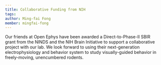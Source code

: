 ```yaml
---
title: Collaborative Funding from NIH
tags:
author: Ming-fai Fong
member: mingfai-fong
---
```


Our friends at Open Ephys have been awarded a Direct-to-Phase-II SBIR grant from the NINDS and the NIH Brain Initiative to support a collaborative project with our lab.  We look forward to using their next-generation electrophysiology and behavior system to study visually-guided behavior in freely-moving, unencumbered rodents.
